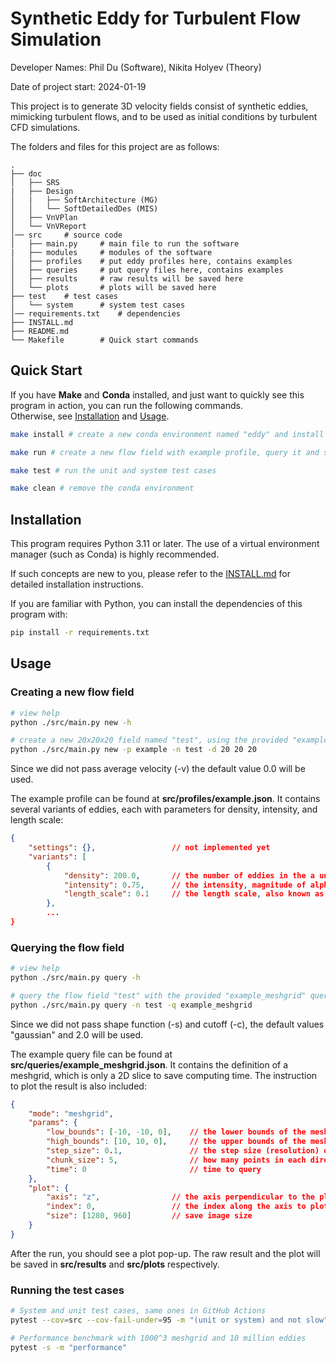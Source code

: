 # Synthetic Eddy for Turbulent Flow Simulation

Developer Names: Phil Du (Software), Nikita Holyev (Theory)

Date of project start: 2024-01-19

This project is to generate 3D velocity fields consist of synthetic eddies, mimicking turbulent flows, and to be used as initial conditions by turbulent CFD simulations.

The folders and files for this project are as follows:

```
.
├── doc                   
│   ├── SRS        
|   ├── Design
│   |   ├── SoftArchitecture (MG)
│   │   └── SoftDetailedDes (MIS)                 
│   ├── VnVPlan 
│   └── VnVReport                
│── src     # source code         
│   ├── main.py     # main file to run the software          
|   ├── modules     # modules of the software
│   ├── profiles    # put eddy profiles here, contains examples
│   ├── queries     # put query files here, contains examples
│   ├── results     # raw results will be saved here
│   └── plots       # plots will be saved here
├── test    # test cases
│   └── system      # system test cases
│── requirements.txt    # dependencies
├── INSTALL.md
├── README.md
└── Makefile        # Quick start commands
```

## Quick Start
If you have **Make** and **Conda** installed, and just want to quickly see this program in action, you can run the following commands.  
Otherwise, see [Installation](#installation) and [Usage](#usage).
```bash
make install # create a new conda environment named "eddy" and install dependencies

make run # create a new flow field with example profile, query it and see a plot

make test # run the unit and system test cases

make clean # remove the conda environment
```


## Installation
This program requires Python 3.11 or later. The use of a virtual environment manager (such as Conda) is highly recommended. 

If such concepts are new to you, please refer to the [INSTALL.md](INSTALL.md) for detailed installation instructions.

If you are familiar with Python, you can install the dependencies of this program with:
```bash
pip install -r requirements.txt
```


## Usage
### Creating a new flow field
```bash
# view help
python ./src/main.py new -h
```
```bash
# create a new 20x20x20 field named "test", using the provided "example" eddy profile
python ./src/main.py new -p example -n test -d 20 20 20
```
Since we did not pass average velocity (-v) the default value 0.0 will be used.

The example profile can be found at **src/profiles/example.json**. It contains several variants of eddies, each with parameters for density, intensity, and length scale:
```json
{
    "settings": {},                 // not implemented yet
    "variants": [
        {
            "density": 200.0,       // the number of eddies in the a unit volume
            "intensity": 0.75,      // the intensity, magnitude of alpha (see SRS)
            "length_scale": 0.1     // the length scale, also known as sigma (see SRS)
        },
        ...
}
```

### Querying the flow field
```bash
# view help
python ./src/main.py query -h
```
```bash
# query the flow field "test" with the provided "example_meshgrid" query file
python ./src/main.py query -n test -q example_meshgrid
```
Since we did not pass shape function (-s) and cutoff (-c), the default values "gaussian" and 2.0 will be used.

The example query file can be found at **src/queries/example_meshgrid.json**. It contains the definition of a meshgrid, which is only a 2D slice to save computing time. The instruction to plot the result is also included:
```json
{
    "mode": "meshgrid",
    "params": {
        "low_bounds": [-10, -10, 0],    // the lower bounds of the meshgrid, both z = 0 for 2D
        "high_bounds": [10, 10, 0],     // the upper bounds of the meshgrid, both z = 0 for 2D
        "step_size": 0.1,               // the step size (resolution) of the meshgrid
        "chunk_size": 5,                // how many points in each direction in a chunk
        "time": 0                       // time to query
    },
    "plot": {
        "axis": "z",                // the axis perpendicular to the plot cross-section
        "index": 0,                 // the index along the axis to plot the cross-section
        "size": [1280, 960]         // save image size
    }
} 
```

After the run, you should see a plot pop-up. The raw result and the plot will be saved in **src/results** and **src/plots** respectively.

### Running the test cases
```bash
# System and unit test cases, same ones in GitHub Actions
pytest --cov=src --cov-fail-under=95 -m "(unit or system) and not slow"
```
```bash
# Performance benchmark with 1000^3 meshgrid and 10 million eddies
pytest -s -m "performance"
```
